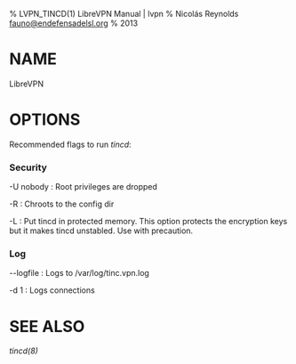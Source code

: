 % LVPN\_TINCD(1) LibreVPN Manual | lvpn
% Nicolás Reynolds <fauno@endefensadelsl.org>
% 2013

# NAME

LibreVPN

# OPTIONS

Recommended flags to run _tincd_:

### Security

-U nobody
:    Root privileges are dropped

-R
:    Chroots to the config dir

-L
:    Put tincd in protected memory.  This option protects the encryption
     keys but it makes tincd unstabled.  Use with precaution.


### Log

--logfile
:    Logs to /var/log/tinc.vpn.log

-d 1
:    Logs connections


# SEE ALSO

_tincd(8)_
